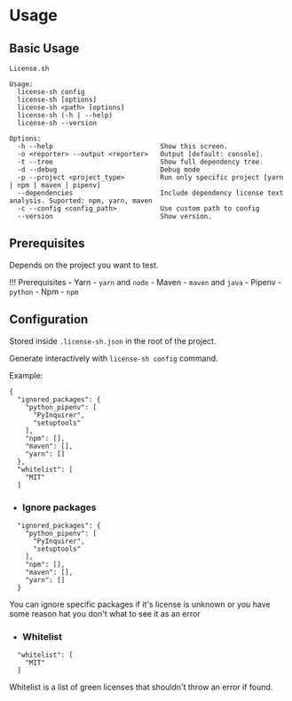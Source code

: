 # Usage

## Basic Usage

```
License.sh

Usage:
  license-sh config
  license-sh [options]
  license-sh <path> [options]
  license-sh (-h | --help)
  license-sh --version

Options:
  -h --help                           Show this screen.
  -o <reporter> --output <reporter>   Output [default: console].
  -t --tree                           Show full dependency tree.
  -d --debug                          Debug mode
  -p --project <project_type>         Run only specific project [yarn | npm | maven | pipenv]
  --dependencies                      Include dependency license text analysis. Suported: npm, yarn, maven
  -c --config <config_path>           Use custom path to config       
  --version                           Show version.
```

## Prerequisites

Depends on the project you want to test.

!!! Prerequisites
    - Yarn - `yarn` and `node`
    - Maven - `maven` and `java`
    - Pipenv - `python`
    - Npm - `npm`

## Configuration

Stored inside `.license-sh.json` in the root of the project.

Generate interactively with `license-sh config` command.

Example:
```
{
  "ignored_packages": {
    "python_pipenv": [
      "PyInquirer",
      "setuptools"
    ],
    "npm": [],
    "maven": [],
    "yarn": []
  },
  "whitelist": [
    "MIT"
  ]
```

* ### Ignore packages
```
  "ignored_packages": {
    "python_pipenv": [
      "PyInquirer",
      "setuptools"
    ],
    "npm": [],
    "maven": [],
    "yarn": []
  }
```
You can ignore specific packages if it's license is unknown or you have some reason hat you don't what to see it as an error

* ### Whitelist
```
  "whitelist": [
    "MIT"
  ]
```
Whitelist is a list of green licenses that shouldn't throw an error if found.
